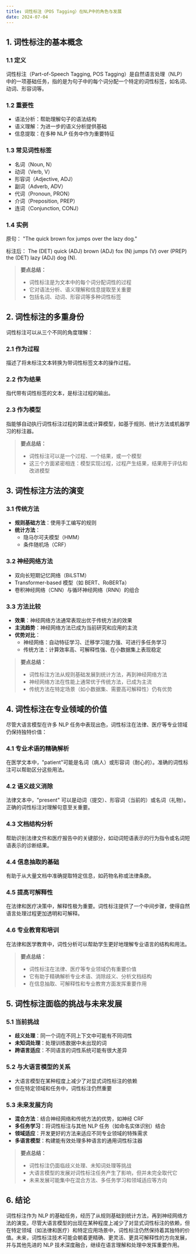 ```yaml
---
title: 词性标注（POS Tagging）在NLP中的角色与发展
date: 2024-07-04
---
```


## 1. 词性标注的基本概念

### 1.1 定义

词性标注（Part-of-Speech Tagging, POS Tagging）是自然语言处理（NLP）中的一项基础任务，指的是为句子中的每个词分配一个特定的词性标签，如名词、动词、形容词等。

### 1.2 重要性

- 语法分析：帮助理解句子的语法结构
- 语义理解：为进一步的语义分析提供基础
- 信息提取：在多种 NLP 任务中作为重要特征

### 1.3 常见词性标签

- 名词（Noun, N）
- 动词（Verb, V）
- 形容词（Adjective, ADJ）
- 副词（Adverb, ADV）
- 代词（Pronoun, PRON）
- 介词（Preposition, PREP）
- 连词（Conjunction, CONJ）

### 1.4 实例

原句：
"The quick brown fox jumps over the lazy dog."

标注后：
The (DET) quick (ADJ) brown (ADJ) fox (N) jumps (V) over (PREP) the (DET) lazy (ADJ) dog (N).

> **要点总结：**
>
> - 词性标注是为文本中的每个词分配词性的过程
> - 它对语法分析、语义理解和信息提取至关重要
> - 包括名词、动词、形容词等多种词性标签

## 2. 词性标注的多重身份

词性标注可以从三个不同的角度理解：

### 2.1 作为过程

描述了将未标注文本转换为带词性标签文本的操作过程。

### 2.2 作为结果

指代带有词性标签的文本，是标注过程的输出。

### 2.3 作为模型

指能够自动执行词性标注过程的算法或计算模型，如基于规则、统计方法或机器学习的标注器。

> **要点总结：**
>
> - 词性标注可以是一个过程、一个结果，或一个模型
> - 这三个方面紧密相连：模型实现过程，过程产生结果，结果用于评估和改进模型

## 3. 词性标注方法的演变

### 3.1 传统方法

- **规则基础方法**：使用手工编写的规则
- **统计方法**：
  - 隐马尔可夫模型（HMM）
  - 条件随机场（CRF）

### 3.2 神经网络方法

- 双向长短期记忆网络（BiLSTM）
- Transformer-based 模型（如 BERT、RoBERTa）
- 卷积神经网络（CNN）与循环神经网络（RNN）的组合

### 3.3 方法比较

- **效果**：神经网络方法通常表现出优于传统方法的效果
- **主流趋势**：神经网络方法已成为当前研究和应用的主流
- **优势对比**：
  - 神经网络：自动特征学习、迁移学习能力强、可进行多任务学习
  - 传统方法：计算效率高、可解释性强、在小数据集上表现稳定

> **要点总结：**
>
> - 词性标注方法从规则基础发展到统计方法，再到神经网络方法
> - 神经网络方法在性能上通常优于传统方法，已成为主流
> - 传统方法在特定场景（如小数据集、需要高可解释性）仍有优势

## 4. 词性标注在专业领域的价值

尽管大语言模型在许多 NLP 任务中表现出色，词性标注在法律、医疗等专业领域仍保持独特价值：

### 4.1 专业术语的精确解析

在医学文本中，"patient"可能是名词（病人）或形容词（耐心的）。准确的词性标注可以帮助区分这些用法。

### 4.2 语义歧义消除

法律文本中，"present" 可以是动词（提交）、形容词（当前的）或名词（礼物）。正确的词性标注对理解句意至关重要。

### 4.3 文档结构分析

帮助识别法律文件和医疗报告中的关键部分，如动词短语表示的行为指令或名词短语表示的诊断结果。

### 4.4 信息抽取的基础

有助于从大量文档中准确提取特定信息，如药物名称或法律条款。

### 4.5 提高可解释性

在法律和医疗决策中，解释性极为重要。词性标注提供了一个中间步骤，使得自然语言处理过程更加透明和可解释。

### 4.6 专业教育和培训

在法律和医学教育中，词性分析可以帮助学生更好地理解专业语言的结构和用法。

> **要点总结：**
>
> - 词性标注在法律、医疗等专业领域仍有重要价值
> - 它有助于精确解析专业术语、消除歧义、分析文档结构
> - 在信息抽取、可解释性和专业教育方面发挥重要作用

## 5. 词性标注面临的挑战与未来发展

### 5.1 当前挑战

- **歧义处理**：同一个词在不同上下文中可能有不同词性
- **未知词处理**：处理训练数据中未出现的词
- **跨语言适应**：不同语言的词性系统可能有很大差异

### 5.2 与大语言模型的关系

- 大语言模型在某种程度上减少了对显式词性标注的依赖
- 但在特定领域和任务中，词性标注仍然重要

### 5.3 未来发展方向

- **混合方法**：结合神经网络和传统方法的优势，如神经 CRF
- **多任务学习**：将词性标注与其他 NLP 任务（如命名实体识别）结合
- **领域适应**：开发更好的方法来适应不同专业领域的特殊需求
- **多语言模型**：构建能有效处理多种语言的通用词性标注器

> **要点总结：**
>
> - 词性标注仍面临歧义处理、未知词处理等挑战
> - 大语言模型的发展对词性标注任务产生了影响，但并未完全取代它
> - 未来发展可能集中在混合方法、多任务学习和领域适应等方向

## 6. 结论

词性标注作为 NLP 的基础任务，经历了从规则基础到统计方法，再到神经网络方法的演变。尽管大语言模型的出现在某种程度上减少了对显式词性标注的依赖，但在特定领域（如法律和医疗）和特定应用场景中，词性标注仍然保持着其独特的价值。未来，词性标注技术可能会朝着更精确、更灵活、更具可解释性的方向发展，并与其他先进的 NLP 技术深度融合，继续在语言理解和处理中发挥重要作用。
